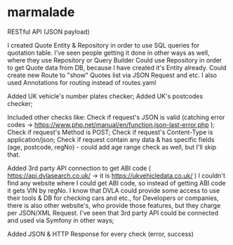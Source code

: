 # marmalade
RESTful API (JSON payload)


I created Quote Entity & Repository in order to use SQL queries for quotation table.
I've seen people getting it done in other ways as well, where they use Repository or Query Builder
Could use Repository in order to get Quote data from DB, because I have created it's Entity already. Could create new Route to "show" Quotes list via JSON Request and etc.  I also used Annotations for routing instead of routes.yaml

Added UK vehicle's number plates checker;
Added UK's postcodes checker;


Included other checks like:
Check if request's JSON is valid (catching error codes -> https://www.php.net/manual/en/function.json-last-error.php );
Check if request's Method is POST;
Check if request's Content-Type is application/json;
Check if request contain any data & has specific fields (age, postcode, regNo) - could add age range check as well, but I'll skip that.


Added 3rd party API connection to get ABI code ( https://api.dvlasearch.co.uk/ -> it is  https://ukvehicledata.co.uk/ )
I couldn't find any website where I could get ABI code, so instead of getting ABI code it gets VIN by regNo.
I know that DVLA could provide some access to use their tools & DB for checking cars and etc., for Developers or companies, there is also other website's, who provide those features, but they charge per JSON/XML Request.
I've seen that 3rd party API could be connected and used via Symfony in other ways;


Added JSON & HTTP Response for every check (error, success)
